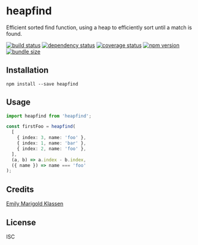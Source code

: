 # heapfind

Efficient sorted find function, using a heap to efficiently sort until a match is found.

[![build status](https://github.com/forivall/heapfind/actions/workflows/main.yml/badge.svg)](https://github.com/forivall/heapfind/actions/workflows/main.yml)
[![dependency status](https://david-dm.org/forivall/heapfind.svg)](https://david-dm.org/forivall/heapfind)
[![coverage status](https://coveralls.io/repos/github/forivall/heapfind/badge.svg)](https://coveralls.io/github/forivall/heapfind)
[![npm version](https://img.shields.io/npm/v/heapfind)](https://npm.im/heapfind)
[![bundle size](https://img.shields.io/bundlephobia/minzip/heapfind)](https://img.shields.io/bundlephobia/minzip/heapfind)

## Installation

```
npm install --save heapfind
```

## Usage

```ts
import heapfind from 'heapfind';

const firstFoo = heapfind(
  [
    { index: 3, name: 'foo' },
    { index: 1, name: 'bar' },
    { index: 2, name: 'foo' },
  ],
  (a, b) => a.index - b.index,
  ({ name }) => name === 'foo'
);
```

## Credits
[Emily Marigold Klassen](https://github.com/forivall/)

## License

ISC
